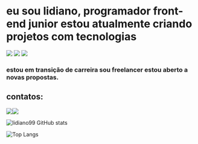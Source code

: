 
<div align="center" border-radius=" solid 30px"><vídeo href="https://github.com/user-attachments/assets/8e3f4454-8099-463e-bf3e-41469effcee9"></vídeo>


</div>


<h1>
eu sou lidiano,  programador front-end junior 
estou atualmente criando projetos com tecnologias 
</h1>

<img src="https://img.shields.io/badge/HTML5-E34F26?style=for-the-badge&logo=html5&logoColor=white" > <img src="https://img.shields.io/badge/CSS3-1572B6?style=for-the-badge&logo=css3&logoColor=white"> <img src="https://img.shields.io/badge/JavaScript-F7DF1E?style=for-the-badge&logo=javascript&logoColor=black">

<h3>
estou em  transição de carreira sou freelancer estou aberto a novas propostas.
</h3>
  <div >
<h2>
contatos:
   </h2>
<a href="https://www.linkedin.com/in/lidiano-gomes-473437312?utm_source=share&utm_campaign=share_via&utm_content=profile&utm_medium=android_app"><img src="https://img.icons8.com/?size=100&id=13930&format=png&color=000000"></a><a href=""><img src="https://github.com/user-attachments/assets/62ef1db8-0847-410d-9b21-c46be97e6fcc"></a>
</div>



![lidiano99 GitHub stats](https://github-readme-stats.vercel.app/api?username=lidiano99&show_icons=true&theme=radical)

![Top Langs](https://github-readme-stats.vercel.app/api/top-langs/?username=lidiano99&layout=compact)



